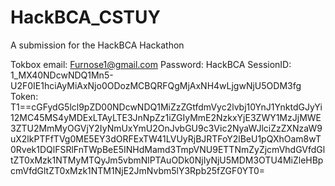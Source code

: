 HackBCA_CSTUY
=============

A submission for the HackBCA Hackathon 




Tokbox email: Furnose1@gmail.com
Password: HackBCA
SessionID:
1_MX40NDcwNDQ1Mn5-U2F0IE1hciAyMiAxNjo0ODozMCBQRFQgMjAxNH4wLjgwNjU5ODM3fg
Token:
T1==cGFydG5lcl9pZD00NDcwNDQ1MiZzZGtfdmVyc2lvbj10YnJ1YnktdGJyYi12MC45MS4yMDExLTAyLTE3JnNpZz1iZGIyMmE2NzkxYjE3ZWY1MzJjMWE3ZTU2MmMyOGVjY2IyNmUxYmU2OnJvbGU9c3Vic2NyaWJlciZzZXNzaW9uX2lkPTFfTVg0ME5EY3dORFExTW41LVUyRjBJRTFoY2lBeU1pQXhOam8wT0Rvek1DQlFSRlFnTWpBeE5INHdMamd3TmpVNU9ETTNmZyZjcmVhdGVfdGltZT0xMzk1NTMyMTQyJm5vbmNlPTAuODk0NjIyNjU5MDM3OTU4MiZleHBpcmVfdGltZT0xMzk1NTM1NjE2JmNvbm5lY3Rpb25fZGF0YT0=